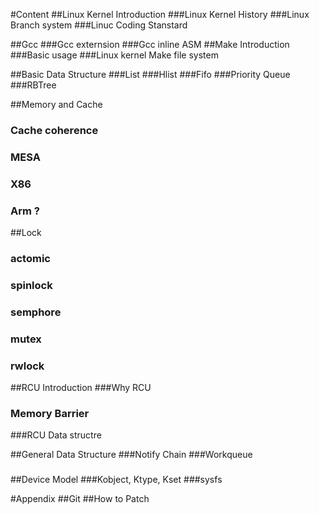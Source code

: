 #Content
##Linux Kernel Introduction
###Linux Kernel  History
###Linux Branch system
###Linuc Coding Stanstard

##Gcc 
###Gcc externsion
###Gcc inline ASM
##Make Introduction
###Basic usage
###Linux kernel Make file system

##Basic Data Structure 
###List
###Hlist
###Fifo
###Priority Queue
###RBTree

##Memory and Cache
### Cache coherence
### MESA
### X86 
### Arm ?

##Lock 
### actomic 
### spinlock
### semphore
### mutex
### rwlock

##RCU Introduction
###Why RCU
### Memory  Barrier
###RCU Data structre

##General Data Structure
###Notify Chain
###Workqueue
###

##Device Model
###Kobject, Ktype, Kset
###sysfs



#Appendix
##Git 
##How to Patch 

